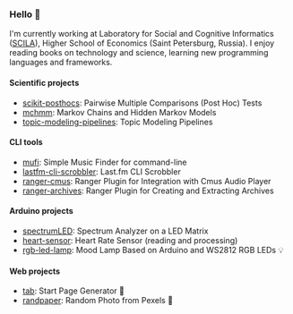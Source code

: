 ### Hello 👋

I'm currently working at Laboratory for Social and Cognitive Informatics ([SCILA](https://scila.hse.ru/en/)), Higher School of Economics (Saint Petersburg, Russia). I enjoy reading books on technology and science, learning new programming languages and frameworks.

#### Scientific projects

* [scikit-posthocs](https://github.com/maximtrp/scikit-posthocs): Pairwise Multiple Comparisons (Post Hoc) Tests
* [mchmm](https://github.com/maximtrp/mchmm): Markov Chains and Hidden Markov Models
* [topic-modeling-pipelines](https://github.com/maximtrp/topic-modeling-pipelines): Topic Modeling Pipelines

#### CLI tools

* [mufi](https://github.com/maximtrp/mufi): Simple Music Finder for command-line
* [lastfm-cli-scrobbler](https://github.com/maximtrp/lastfm-cli-scrobbler): Last.fm CLI Scrobbler
* [ranger-cmus](https://github.com/maximtrp/ranger-cmus): Ranger Plugin for Integration with Cmus Audio Player
* [ranger-archives](https://github.com/maximtrp/ranger-archives): Ranger Plugin for Creating and Extracting Archives

#### Arduino projects

* [spectrumLED](https://github.com/maximtrp/spectrumLED): Spectrum Analyzer on a LED Matrix
* [heart-sensor](https://github.com/maximtrp/heart-sensor): Heart Rate Sensor (reading and processing)
* [rgb-led-lamp](https://github.com/maximtrp/rgb-led-lamp): Mood Lamp Based on Arduino and WS2812 RGB LEDs :bulb:

#### Web projects

* [tab](): Start Page Generator :bookmark_tabs:
* [randpaper](https://github.com/maximtrp/randpaper): Random Photo from Pexels :city_sunset:
